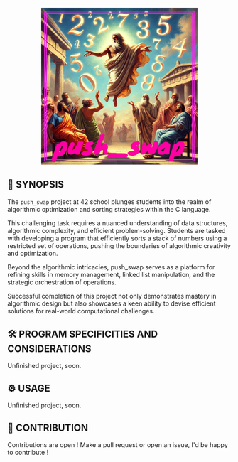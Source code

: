 <p align="center">
  <img src="img/push_swap.png" width="70%"/>
</p>

## 🚀 SYNOPSIS

The `push_swap` project at 42 school plunges students into the realm of algorithmic optimization and sorting strategies within the C language.

This challenging task requires a nuanced understanding of data structures, algorithmic complexity, and efficient problem-solving.
Students are tasked with developing a program that efficiently sorts a stack of numbers using a restricted set of operations, pushing the boundaries of algorithmic creativity and optimization.

Beyond the algorithmic intricacies, push_swap serves as a platform for refining skills in memory management, linked list manipulation, and the strategic orchestration of operations.

Successful completion of this project not only demonstrates mastery in algorithmic design but also showcases a keen ability to devise efficient solutions for real-world computational challenges.

## 🛠️ PROGRAM SPECIFICITIES AND CONSIDERATIONS

Unfinished project, soon.

## ⚙️ USAGE

Unfinished project, soon.

## 🤝 CONTRIBUTION
Contributions are open ! Make a pull request or open an issue, I'd be happy to contribute !